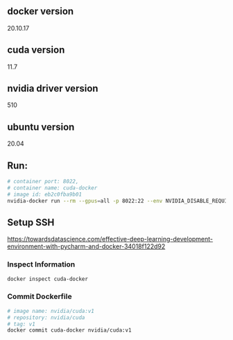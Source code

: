 ## docker version
20.10.17

## cuda version
11.7

## nvidia driver version
510

## ubuntu version
20.04

## Run:

```bash
# container port: 8022,
# container name: cuda-docker
# image id: eb2c0fba9b01
nvidia-docker run --rm --gpus=all -p 8022:22 --env NVIDIA_DISABLE_REQUIRE=1 -it --privileged=true --name cuda-docker eb2c0fba9b01 /bin/bash
```

## Setup SSH
https://towardsdatascience.com/effective-deep-learning-development-environment-with-pycharm-and-docker-34018f122d92

### Inspect Information
```bash
docker inspect cuda-docker
```

### Commit Dockerfile
```bash
# image name: nvidia/cuda:v1
# repository: nvidia/cuda
# tag: v1
docker commit cuda-docker nvidia/cuda:v1
```
